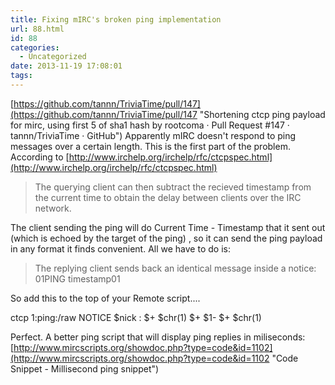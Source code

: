 ```yaml
---
title: Fixing mIRC's broken ping implementation
url: 88.html
id: 88
categories:
  - Uncategorized
date: 2013-11-19 17:08:01
tags:
---
```


[https://github.com/tannn/TriviaTime/pull/147](https://github.com/tannn/TriviaTime/pull/147 "Shortening ctcp ping payload for mirc, using first 5 of sha1 hash by rootcoma · Pull Request #147 · tannn/TriviaTime · GitHub") Apparently mIRC doesn't respond to ping messages over a certain length. This is the first part of the problem. According to [http://www.irchelp.org/irchelp/rfc/ctcpspec.html](http://www.irchelp.org/irchelp/rfc/ctcpspec.html)

> The querying client can then subtract the recieved timestamp from the current time to obtain the delay between clients over the IRC network.

The client sending the ping will do Current Time - Timestamp that it sent out (which is echoed by the target of the ping) , so it can send the ping payload in any format it finds convenient. All we have to do is:

> The replying client sends back an identical message inside a notice: 01PING timestamp01

So add this to the top of your Remote script....

ctcp 1:ping:/raw NOTICE $nick : $+ $chr(1) $+ $1- $+ $chr(1)

Perfect. A better ping script that will display ping replies in miliseconds: [http://www.mircscripts.org/showdoc.php?type=code&id=1102](http://www.mircscripts.org/showdoc.php?type=code&id=1102 "Code Snippet - Millisecond ping snippet")